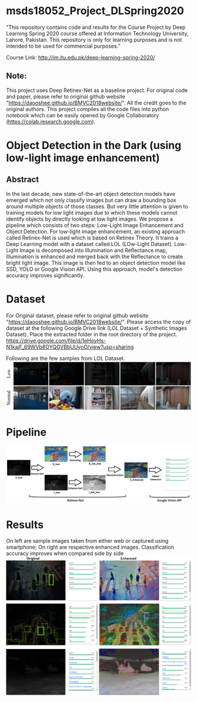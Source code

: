 # msds18052_Project_DLSpring2020
“This repository contains code and results for the Course Project by Deep Learning Spring 2020 course offered at Information Technology University, Lahore, Pakistan. This repository is only for learning purposes and is not intended to be used for commercial purposes.”

Course Link: http://im.itu.edu.pk/deep-learning-spring-2020/

## Note:
This project uses Deep Retinex-Net as a baseline project. For original code and paper, please refer to original github website "https://daooshee.github.io/BMVC2018website/". All the credit goes to the original authors. This project compiles all the code files into python notebook which can be easily opened by Google Collaboratory (https://colab.research.google.com).

# Object Detection in the Dark (using low-light image enhancement)
## Abstract
In the last decade, new state-of-the-art object detection models have emerged which not only classify images but can draw a bounding box around multiple objects of those classes. But very little attention is given to training models for low light images due to which these models cannot identify objects by directly looking at low light images. We propose a pipeline which consists of two steps: Low-Light Image Enhancement and Object Detection. For low-light image enhancement, an existing approach called Retinex-Net is used which is based on Retinex Theory. It trains a Deep Learning model with a dataset called LOL (LOw-Light Dataset). Low-Light Image is decomposed into Illumination and Reflectance map, Illumination is enhanced and merged back with the Reflectance to create bright light image. This image is then fed to an object detection model like SSD, YOLO or Google Vision API. Using this approach, model's detection accuracy improves significantly.

# Dataset
For Original dataset, please refer to original github website "https://daooshee.github.io/BMVC2018website/". Please access the copy of dataset at the following Google Drive link (LOL Dataset + Synthetic Images Dataset). Place the extracted folder in the root directory of the project.
https://drive.google.com/file/d/1eHoyHs-N1kajF_69WVb8OYQGVBbUUyoO/view?usp=sharing

Following are the few samples from LOL Dataset.
![LOL Dataset](LOL_Dataset.PNG)

# Pipeline
![Pipeline](pipeline.png)

# Results
On left are sample images taken from either web or captured using smartphone; On right are respective enhanced images.
Classification accuracy improves when compared side by side
![Original Vs Enhanced](results/original-enhanced.png)

